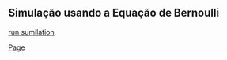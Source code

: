 ## Simulação usando a Equação de Bernoulli

[run sumilation](ejss_model_Bernoulli/Bernoulli_Simulation.xhtml) 

[Page](https://humbertocarmona.github.io/bernoulli/)
